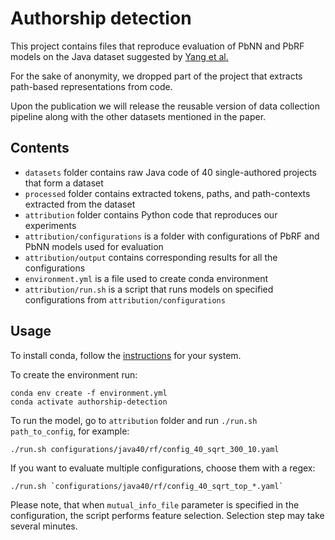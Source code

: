 # Authorship detection
This project contains files that reproduce evaluation of PbNN and PbRF models on the Java dataset suggested by [Yang et al.](https://pdfs.semanticscholar.org/f44a/e6e557d2532d1e2d95cf2b972a28c406ad4c.pdf)

For the sake of anonymity, we dropped part of the project that extracts path-based representations from code. 

Upon the publication we will release the reusable version of data collection pipeline along with the other datasets mentioned in the paper.

## Contents

* `datasets` folder contains raw Java code of 40 single-authored projects that form a dataset
* `processed` folder contains extracted tokens, paths, and path-contexts extracted from the dataset
* `attribution` folder contains Python code that reproduces our experiments
* `attribution/configurations` is a folder with configurations of PbRF and PbNN models used for evaluation
* `attribution/output` contains corresponding results for all the configurations
* `environment.yml` is a file used to create conda environment
* `attribution/run.sh` is a script that runs models on specified configurations from `attribution/configurations`

## Usage

To install conda, follow the [instructions](https://docs.conda.io/projects/conda/en/latest/user-guide/install/) for your system.

To create the environment run:
```
conda env create -f environment.yml
conda activate authorship-detection
```

To run the model, go to `attribution` folder and run `./run.sh path_to_config`, for example:
```
./run.sh configurations/java40/rf/config_40_sqrt_300_10.yaml
```

If you want to evaluate multiple configurations, choose them with a regex:
```
./run.sh `configurations/java40/rf/config_40_sqrt_top_*.yaml`
```

Please note, that when `mutual_info_file` parameter is specified in the configuration, the script performs feature selection. Selection step may take several minutes.
